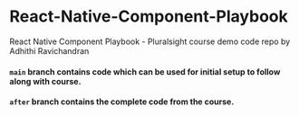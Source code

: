# React-Native-Component-Playbook
React Native Component Playbook - Pluralsight course demo code repo by Adhithi Ravichandran

#### <code>main</code> branch contains code which can be used for initial setup to follow along with course.
#### <code>after</code> branch contains the complete code from the course.

